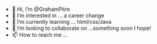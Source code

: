 - 👋 Hi, I’m @GrahamPitre
- 👀 I’m interested in ... a career change
- 🌱 I’m currently learning ... html/css/Java
- 💞️ I’m looking to collaborate on ...something soon I hope!
- 📫 How to reach me ...

<!---
GrahamPitre/GrahamPitre is a ✨ special ✨ repository because its `README.md` (this file) appears on your GitHub profile.
You can click the Preview link to take a look at your changes.
--->
